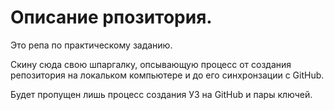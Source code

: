# Описание рпозитория.

Это репа по практическому заданию. 

Скину сюда свою шпаргалку, опсывающую процесс от создания репозитория на локальком компьютере и до его синхронзации с GitHub.

Будет пропущен лишь процесс создания УЗ на GitHub и пары ключей.
